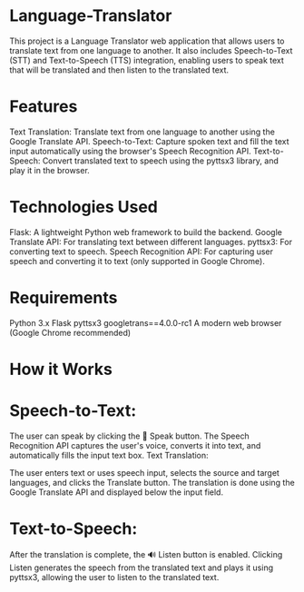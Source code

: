 # Language-Translator
This project is a Language Translator web application that allows users to translate text from one language to another. It also includes Speech-to-Text (STT) and Text-to-Speech (TTS) integration, enabling users to speak text that will be translated and then listen to the translated text.
# Features
Text Translation: Translate text from one language to another using the Google Translate API.
Speech-to-Text: Capture spoken text and fill the text input automatically using the browser's Speech Recognition API.
Text-to-Speech: Convert translated text to speech using the pyttsx3 library, and play it in the browser.
# Technologies Used
Flask: A lightweight Python web framework to build the backend.
Google Translate API: For translating text between different languages.
pyttsx3: For converting text to speech.
Speech Recognition API: For capturing user speech and converting it to text (only supported in Google Chrome).
# Requirements
Python 3.x
Flask
pyttsx3
googletrans==4.0.0-rc1
A modern web browser (Google Chrome recommended)
# How it Works
# Speech-to-Text:

The user can speak by clicking the 🎤 Speak button. The Speech Recognition API captures the user's voice, converts it into text, and automatically fills the input text box.
Text Translation:

The user enters text or uses speech input, selects the source and target languages, and clicks the Translate button.
The translation is done using the Google Translate API and displayed below the input field.
# Text-to-Speech:

After the translation is complete, the 🔊 Listen button is enabled.
Clicking Listen generates the speech from the translated text and plays it using pyttsx3, allowing the user to listen to the translated text.
